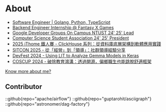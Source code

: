 # About

* [Software Engineer | Golang, Python, TypeScript](https://www.youtube.com/watch?v=dQw4w9WgXcQ&list=RDdQw4w9WgXcQ)
* [Backend Engineer Internship @ Fantasy X Games](https://www.youtube.com/watch?v=dQw4w9WgXcQ&list=RDdQw4w9WgXcQ)
* [Google Developer Groups On Campus NTUST 24' 25' Lead](https://gdg.community.dev/gdg-on-campus-national-taiwan-university-of-science-and-technology-taipei-taiwan/)
* [Computer Science Student Association 24' 25' President](https://www.instagram.com/ntustcsie/)
* [2025 iThome 鐵人賽 - ClickHouse 系列：從資料庫底層架構到軟體應用實踐](https://ithelp.ithome.com.tw/users/20168031/ironman/8221)
* [SITCON 2025 - 從「經營」到「領導」：社群領導經驗分享](http://localhost:4321/posts/sitcon-2025-management-leadership/)
* [DevFest 2024 - Using LIT to Analyze Gemma Models in Keras](https://gdg.community.dev/events/details/google-gdg-taipei-presents-devfest-taipei-2024/)
* [COSCUP 2024 - 破除教育鴻溝：透過開源，偏鄉職生也能跳脫舒適框架](https://coscup.org/2024/zh-TW/session/RR9NV8)

[Know more about me?](https://vicwen.app)

## Contributor

::github{repo="apache/airflow"}
::github{repo="guptarohit/asciigraph"}
::github{repo="astronomer/dag-factory"}